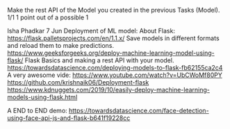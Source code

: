 Make the rest API of the Model you created in the previous Tasks (Model).
1/1
1 point out of a possible 1

Isha Phadkar
7 Jun
Deployment of ML model:
About Flask: https://flask.palletsprojects.com/en/1.1.x/
Save models in different formats and reload them to make predictions.
https://www.geeksforgeeks.org/deploy-machine-learning-model-using-flask/
Flask Basics and making a rest API with your model.
https://towardsdatascience.com/deploying-models-to-flask-fb62155ca2c4
A very awesome vide: https://www.youtube.com/watch?v=UbCWoMf80PY
https://github.com/krishnaik06/Deployment-flask
https://www.kdnuggets.com/2019/10/easily-deploy-machine-learning-models-using-flask.html

A END to END demo:
https://towardsdatascience.com/face-detection-using-face-api-js-and-flask-b641f19228cc

